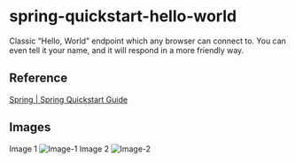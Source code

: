 # spring-quickstart-hello-world
Classic “Hello, World” endpoint which any browser can connect to. You can even tell it your name, and it will respond in a more friendly way.
## Reference 
[Spring | Spring Quickstart Guide](https://spring.io/quickstart)
## Images
Image 1
![Image-1](https://user-images.githubusercontent.com/74103829/149484662-e9c60dd4-5b69-4f33-810d-fb78beaa1084.png)
Image 2
![Image-2](https://user-images.githubusercontent.com/74103829/149485069-2ce88427-ca3d-4089-8557-347fb4775cad.png)
